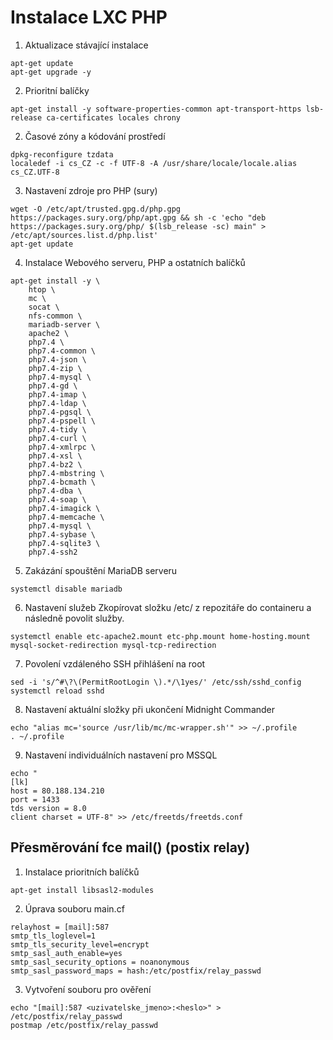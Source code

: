 # Instalace LXC PHP
1. Aktualizace stávající instalace
```
apt-get update
apt-get upgrade -y
```

2. Prioritní balíčky
```
apt-get install -y software-properties-common apt-transport-https lsb-release ca-certificates locales chrony
```

2. Časové zóny a kódování prostředí
```
dpkg-reconfigure tzdata
localedef -i cs_CZ -c -f UTF-8 -A /usr/share/locale/locale.alias cs_CZ.UTF-8
```

3. Nastavení zdroje pro PHP (sury)
```
wget -O /etc/apt/trusted.gpg.d/php.gpg https://packages.sury.org/php/apt.gpg && sh -c 'echo "deb https://packages.sury.org/php/ $(lsb_release -sc) main" > /etc/apt/sources.list.d/php.list'
apt-get update
```

4. Instalace Webového serveru, PHP a ostatních balíčků
```
apt-get install -y \
    htop \
    mc \
    socat \
    nfs-common \
    mariadb-server \
    apache2 \
    php7.4 \
    php7.4-common \
    php7.4-json \
    php7.4-zip \
    php7.4-mysql \
    php7.4-gd \
    php7.4-imap \
    php7.4-ldap \
    php7.4-pgsql \
    php7.4-pspell \
    php7.4-tidy \
    php7.4-curl \
    php7.4-xmlrpc \
    php7.4-xsl \
    php7.4-bz2 \
    php7.4-mbstring \
    php7.4-bcmath \
    php7.4-dba \
    php7.4-soap \
    php7.4-imagick \
    php7.4-memcache \
    php7.4-mysql \
    php7.4-sybase \
    php7.4-sqlite3 \
    php7.4-ssh2
```

5. Zakázání spouštění MariaDB serveru
```
systemctl disable mariadb
```

6. Nastavení služeb
Zkopírovat složku /etc/ z repozitáře do containeru a následně povolit služby.
```
systemctl enable etc-apache2.mount etc-php.mount home-hosting.mount mysql-socket-redirection mysql-tcp-redirection
```

7. Povolení vzdáleného SSH přihlášení na root
```
sed -i 's/^#\?\(PermitRootLogin \).*/\1yes/' /etc/ssh/sshd_config
systemctl reload sshd
```

8. Nastavení aktuální složky při ukončení Midnight Commander
```
echo "alias mc='source /usr/lib/mc/mc-wrapper.sh'" >> ~/.profile
. ~/.profile
```

9. Nastavení individuálních nastavení pro MSSQL
```
echo "
[lk]
host = 80.188.134.210
port = 1433
tds version = 8.0
client charset = UTF-8" >> /etc/freetds/freetds.conf
```

## Přesměrování fce mail() (postix relay)
1. Instalace prioritních balíčků
```
apt-get install libsasl2-modules
```

2. Úprava souboru main.cf
```
relayhost = [mail]:587
smtp_tls_loglevel=1
smtp_tls_security_level=encrypt
smtp_sasl_auth_enable=yes
smtp_sasl_security_options = noanonymous
smtp_sasl_password_maps = hash:/etc/postfix/relay_passwd
```

3. Vytvoření souboru pro ověření
```
echo "[mail]:587 <uzivatelske_jmeno>:<heslo>" > /etc/postfix/relay_passwd
postmap /etc/postfix/relay_passwd
```

